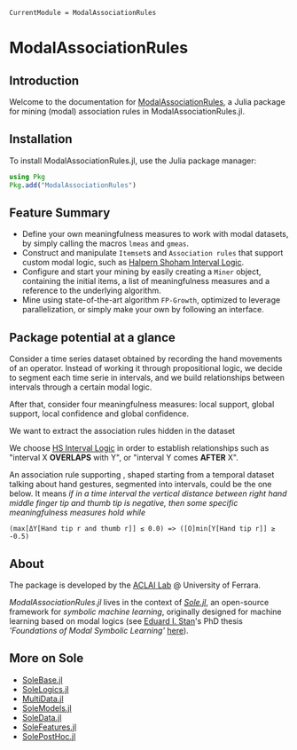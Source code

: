 ```@meta
CurrentModule = ModalAssociationRules
```

# ModalAssociationRules

## Introduction

Welcome to the documentation for [ModalAssociationRules](https://github.com/aclai-lab/ModalAssociationRules.jl), a Julia package for mining (modal) association rules in ModalAssociationRules.jl. 

## Installation

To install ModalAssociationRules.jl, use the Julia package manager:
```julia
using Pkg
Pkg.add("ModalAssociationRules")
```

## Feature Summary

* Define your own meaningfulness measures to work with modal datasets, by simply calling the macros `lmeas` and `gmeas`.
* Construct and manipulate `Itemset`s and `Association rules` that support custom modal logic, such as [Halpern Shoham Interval Logic](https://dl.acm.org/doi/pdf/10.1145/115234.115351).
* Configure and start your mining by easily creating a `Miner` object, containing the initial items, a list of meaningfulness measures and a reference to the underlying algorithm.
* Mine using state-of-the-art algorithm `FP-Growth`, optimized to leverage parallelization, or simply make your own by following an interface. 

## Package potential at a glance
Consider a time series dataset obtained by recording the hand movements of an operator. Instead of working it through propositional logic, we decide to segment each time serie in intervals, and we build relationships between intervals through a certain modal logic.

After that, consider four meaningfulness measures: local support, global support, local confidence and global confidence. 

We want to extract the association rules hidden in the dataset


We choose [HS Interval Logic](https://dl.acm.org/doi/pdf/10.1145/115234.115351) in order to establish relationships such as "interval X **OVERLAPS** with Y", or "interval Y comes **AFTER** X".


An association rule supporting , shaped starting from a temporal dataset talking about hand gestures, segmented into intervals, could be the one below. It means *if in a time interval the vertical distance between right hand middle finger tip and thumb tip is negative, then some specific meaningfulness measures hold while*

```(max[ΔY[Hand tip r and thumb r]] ≤ 0.0) => ([O]min[Y[Hand tip r]] ≥ -0.5)```

## About

The package is developed by the [ACLAI Lab](https://aclai.unife.it/en/) @ University of Ferrara.

*ModalAssociationRules.jl* lives in the context of [*Sole.jl*](https://github.com/aclai-lab/Sole.jl), an open-source framework for *symbolic machine learning*, originally designed for machine learning based on modal logics (see [Eduard I. Stan](https://eduardstan.github.io/)'s PhD thesis *'Foundations of Modal Symbolic Learning'* [here](https://www.repository.unipr.it/bitstream/1889/5219/5/main.pdf)).

## More on Sole
- [SoleBase.jl](https://github.com/aclai-lab/SoleBase.jl)
- [SoleLogics.jl](https://github.com/aclai-lab/SoleLogics.jl)
- [MultiData.jl](https://github.com/aclai-lab/MultiData.jl)
- [SoleModels.jl](https://github.com/aclai-lab/SoleModels.jl)
- [SoleData.jl](https://github.com/aclai-lab/SoleData.jl)
- [SoleFeatures.jl](https://github.com/aclai-lab/SoleFeatures.jl) 
- [SolePostHoc.jl](https://github.com/aclai-lab/SolePostHoc.jl)
